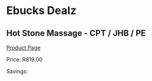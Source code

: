 
# Ebucks Dealz
## Hot Stone Massage - CPT / JHB / PE
[Product Page](https://www.ebucks.com/web/shop/productSelected.do?prodId=239433850&catId=322112237)

Price: R819.00

Savings: 


	